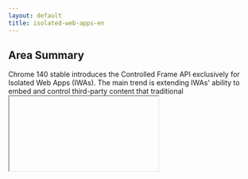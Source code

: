 ```yaml
---
layout: default
title: isolated-web-apps-en
---
```


## Area Summary

Chrome 140 stable introduces the Controlled Frame API exclusively for Isolated Web Apps (IWAs). The main trend is extending IWAs' ability to embed and control third-party content that traditional <iframe> embedding blocks. This change is significant for developers building installed web apps that need to integrate external content while keeping the app-level isolation model. It advances the platform by giving IWAs a sanctioned surface for richer embedding scenarios while centralizing control and review via the IWA model.

## Detailed Updates

The short summary above frames the concrete change in this release. Below is the single feature added for Isolated Web Apps in Chrome 140.

### Controlled Frame API (available only to IWAs)

#### What's New
Adds a Controlled Frame API that is available only to Isolated Web Apps. It enables embedding all content, including third-party content that cannot be embedded in a standard <iframe>, and provides programmatic control over the embedded content surface.

#### Technical Details
- The API is scoped to IWAs (installation and packaging model for isolated apps), not to regular webpages.
- The specification and implementation work are tracked via the linked spec and Chromium issue tracker; consult those links for the precise API shape and security model.
- Relevant links:
  - Spec: https://wicg.github.io/controlled-frame
  - Tracking: https://issues.chromium.org/issues/40191772
  - Explainer: https://github.com/WICG/isolated-web-apps/blob/main/README.md
  - ChromeStatus: https://chromestatus.com/feature/5199572022853632

#### Use Cases
- Embedding third-party UI or content inside an IWA when traditional embedding is blocked by frame-ancestors or other restrictions.
- Building hybrid installed apps that combine local, trusted app logic with remote content while keeping the app surface under developer control.
- Scenarios where developers need finer runtime control over embedded content lifecycle and integration points within an IWA packaging model.

#### References
- [GitHub](https://github.com/WICG/isolated-web-apps/blob/main/README.md)
- [Tracking bug](https://issues.chromium.org/issues/40191772)
- [ChromeStatus.com entry](https://chromestatus.com/feature/5199572022853632)
- [Spec](https://wicg.github.io/controlled-frame)

Saved to: digest_markdown/webplatform/Isolated Web Apps/chrome-140-stable-en.md
